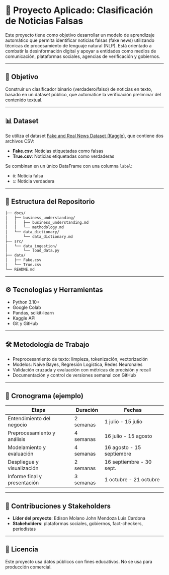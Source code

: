 # 🧠 Proyecto Aplicado: Clasificación de Noticias Falsas

Este proyecto tiene como objetivo desarrollar un modelo de aprendizaje automático que permita identificar noticias falsas (fake news) utilizando técnicas de procesamiento de lenguaje natural (NLP). Está orientado a combatir la desinformación digital y apoyar a entidades como medios de comunicación, plataformas sociales, agencias de verificación y gobiernos.

---

## 📌 Objetivo

Construir un clasificador binario (verdadero/falso) de noticias en texto, basado en un dataset público, que automatice la verificación preliminar del contenido textual.

---

## 📊 Dataset

Se utiliza el dataset [Fake and Real News Dataset (Kaggle)](https://www.kaggle.com/datasets/clmentbisaillon/fake-and-real-news-dataset), que contiene dos archivos CSV:
- **Fake.csv**: Noticias etiquetadas como falsas
- **True.csv**: Noticias etiquetadas como verdaderas

Se combinan en un único DataFrame con una columna `label`:
- `0`: Noticia falsa
- `1`: Noticia verdadera

---

## 🧱 Estructura del Repositorio

```bash
├── docs/
│   ├── business_understanding/
│   │   ├── business_understanding.md
│   │   └── methodology.md
│   └── data_dictionary/
│       └── data_dictionary.md
├── src/
│   └── data_ingestion/
│       └── load_data.py
├── data/
│   ├── Fake.csv
│   └── True.csv
└── README.md
```

---

## ⚙️ Tecnologías y Herramientas

- Python 3.10+
- Google Colab
- Pandas, scikit-learn
- Kaggle API
- Git y GitHub

---

## 🛠️ Metodología de Trabajo

- Preprocesamiento de texto: limpieza, tokenización, vectorización
- Modelos: Naive Bayes, Regresión Logística, Redes Neuronales
- Validación cruzada y evaluación con métricas de precisión y recall
- Documentación y control de versiones semanal con GitHub

---

## 📅 Cronograma (ejemplo)

| Etapa                            | Duración          | Fechas                  |
|----------------------------------|-------------------|--------------------------|
| Entendimiento del negocio        | 2 semanas         | 1 julio - 15 julio       |
| Preprocesamiento y análisis      | 4 semanas         | 16 julio - 15 agosto     |
| Modelamiento y evaluación        | 4 semanas         | 16 agosto - 15 septiembre|
| Despliegue y visualización       | 2 semanas         | 16 septiembre - 30 sept. |
| Informe final y presentación     | 3 semanas         | 1 octubre - 21 octubre   |

---

## 🤝 Contribuciones y Stakeholders

- **Líder del proyecto**: Edison Molano John Mendoza Luis Cardona
- **Stakeholders**: plataformas sociales, gobiernos, fact-checkers, periodistas

---

## 📢 Licencia

Este proyecto usa datos públicos con fines educativos. No se usa para producción comercial.
